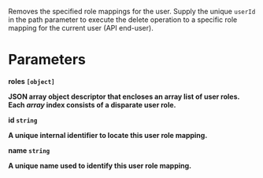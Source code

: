 Removes the specified role mappings for the user. Supply the unique `userId` in the path parameter to execute the delete operation to a specific role mapping for the current user (API end-user).

# Parameters

<strong>roles<strong> `[object]`

JSON array object descriptor that encloses an array list of user roles. Each _array_ index consists of a disparate user role.

<strong>id<strong> `string`

A unique internal identifier to locate this user role mapping.

<strong>name<strong> `string`

A unique name used to identify this user role mapping.
